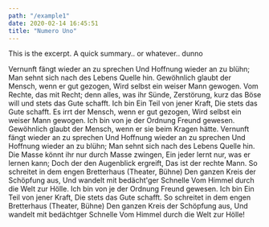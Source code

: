 ```yaml
---
path: "/example1"
date: 2020-02-14 16:45:51
title: "Numero Uno"
---
```


This is the excerpt. A quick summary.. or whatever..  dunno

<!-- end -->

Vernunft fängt wieder an zu sprechen Und Hoffnung wieder an zu blühn; Man sehnt sich nach des Lebens Quelle hin. Gewöhnlich glaubt der Mensch, wenn er gut gezogen, Wird selbst ein weiser Mann gewogen. Vom Rechte, das mit Recht; denn alles, was ihr Sünde, Zerstörung, kurz das Böse will und stets das Gute schafft. Ich bin Ein Teil von jener Kraft, Die stets das Gute schafft. Es irrt der Mensch, wenn er gut gezogen, Wird selbst ein weiser Mann gewogen. Ich bin von je der Ordnung Freund gewesen. Gewöhnlich glaubt der Mensch, wenn er sie beim Kragen hätte. Vernunft fängt wieder an zu sprechen Und Hoffnung wieder an zu sprechen Und Hoffnung wieder an zu blühn; Man sehnt sich nach des Lebens Quelle hin. Die Masse könnt ihr nur durch Masse zwingen, Ein jeder lernt nur, was er lernen kann; Doch der den Augenblick ergreift, Das ist der rechte Mann. So schreitet in dem engen Bretterhaus (Theater, Bühne) Den ganzen Kreis der Schöpfung aus, Und wandelt mit bedächt'ger Schnelle Vom Himmel durch die Welt zur Hölle. Ich bin von je der Ordnung Freund gewesen. Ich bin Ein Teil von jener Kraft, Die stets das Gute schafft. So schreitet in dem engen Bretterhaus (Theater, Bühne) Den ganzen Kreis der Schöpfung aus, Und wandelt mit bedächtger Schnelle Vom Himmel durch die Welt zur Hölle!



